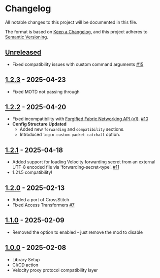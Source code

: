 # Changelog

All notable changes to this project will be documented in this file.

The format is based on [Keep a Changelog](https://keepachangelog.com/en/1.1.0/),
and this project adheres to [Semantic Versioning](https://semver.org/spec/v2.0.0.html).

## [Unreleased](https://github.com/Gabwasnt/NeoVelocity/compare/dev...HEAD)

+ Fixed compatibility issues with custom command arguments [#15](https://github.com/Gabwasnt/NeoVelocity/issues/15)

## [1.2.3](https://github.com/Gabwasnt/NeoVelocity/compare/v1.2.2...v1.2.3) - 2025-04-23

+ Fixed MOTD not passing through

## [1.2.2](https://github.com/Gabwasnt/NeoVelocity/compare/v1.2.1...v1.2.2) - 2025-04-20

+ Fixed incompatibility
  with [Forgified Fabric Networking API (v1)](https://modrinth.com/mod/forgified-fabric-api). [#10](https://github.com/Gabwasnt/NeoVelocity/issues/10)
+ **Config Structure Updated**
    - Added new `forwarding` and `compatibility` sections.
    - Introduced `login-custom-packet-catchall` option.

## [1.2.1](https://github.com/Gabwasnt/NeoVelocity/compare/dev...v1.2.1) - 2025-04-18

+ Added support for loading Velocity forwarding secret from an external UTF-8 encoded file via
  'forwarding-secret-type'. [#11](https://github.com/Gabwasnt/NeoVelocity/issues/11)
+ 1.21.5 compatibility!

## [1.2.0](https://github.com/Gabwasnt/NeoVelocity/compare/dev...v1.2.0) - 2025-02-13

+ Added a port of CrossStitch
+ Fixed Access Transformers [#7](https://github.com/Gabwasnt/NeoVelocity/issues/7)

## [1.1.0](https://github.com/Gabwasnt/NeoVelocity/compare/dev...v1.1.0) - 2025-02-09

+ Removed the option to enabled - just remove the mod to disable

## [1.0.0](https://github.com/Gabwasnt/NeoVelocity/compare/dev...v1.0.0) - 2025-02-08

+ Library Setup
+ CI/CD action
+ Velocity proxy protocol compatibility layer

